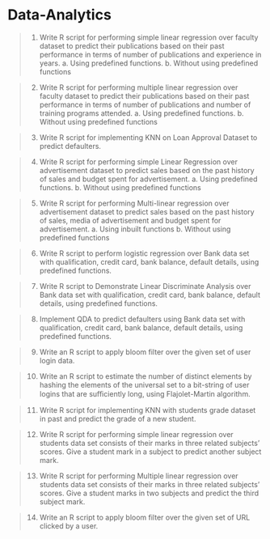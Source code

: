 # Data-Analytics

>1.  Write R script for performing simple linear regression over faculty dataset to predict their publications based on their past performance in terms of number of publications and experience in years.
>  a. Using predefined functions.
>  b. Without using predefined functions

>2. Write R script for performing multiple linear regression over faculty dataset to predict their publications based on their past performance in terms of number of publications and number of training programs attended.
>a. Using predefined functions.
>b. Without using predefined functions

>3. Write R script for implementing KNN on Loan Approval Dataset to predict defaulters.

>4. Write R script for performing simple Linear Regression over advertisement dataset to predict sales based on the past history of sales and budget spent for advertisement.
>a. Using predefined functions.
>b. Without using predefined functions

>5. Write R script for performing Multi-linear regression over advertisement dataset to predict sales based on the past history of sales, media of advertisement and budget spent for advertisement.
>a. Using inbuilt functions
>b. Without using predefined functions

>6. Write R script to perform logistic regression over Bank data set with qualification, credit card, bank balance, default details, using predefined functions.

>7. Write R script to Demonstrate Linear Discriminate Analysis over Bank data set with qualification, credit card, bank balance, default details, using predefined functions.

>8. Implement QDA to predict defaulters using Bank data set with qualification, credit card, bank balance, default details, using predefined functions.

>9. Write an R script to apply bloom filter over the given set of user login data.

>10.  Write an R script to estimate the number of distinct elements by hashing the elements of the universal set to a bit-string of user logins that are suﬃciently long, using Flajolet-Martin algorithm.

>11.  Write R script for implementing KNN with students grade dataset in past and predict the grade of a new student.

>12.  Write R script for performing simple linear regression over students data set consists of their marks in three related subjects’ scores. Give a student mark in a subject to predict another subject mark.

>13.  Write R script for performing Multiple linear regression over students data set consists of their marks in three related subjects’ scores. Give a student marks in two subjects and predict the third subject mark.

>14.  Write an R script to apply bloom filter over the given set of URL clicked by a user.
